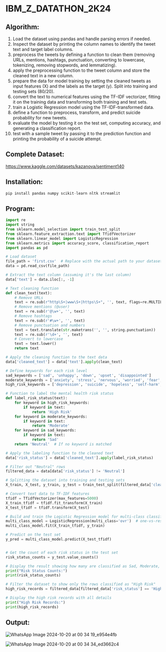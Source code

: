 # IBM_Z_DATATHON_2K24

## Algorithm:
1) Load the dataset using pandas and handle parsing errors if needed.
2) Inspect the dataset by printing the column names to identify the tweet text and target label columns.
3) preprocess the tweets by defining a function to clean them (removing URLs, mentions, hashtags, punctuation, converting to lowercase, tokenizing, removing stopwords, and lemmatizing).
4) apply the preprocessing function to the tweet column and store the cleaned text in a new column.
5) prepare the data for model training by setting the cleaned tweets as input features (X) and the labels as the target (y). Split into training and testing sets (80/20).
6) convert the text to numerical features using the TF-IDF vectorizer, fitting it on the training data and transforming both training and test sets.
7) train a Logistic Regression model using the TF-IDF-transformed data.
8) define a function to preprocess, transform, and predict suicide probability for new tweets.
9) evaluate the model by testing it on the test set, computing accuracy, and generating a classification report.
10) test with a sample tweet by passing it to the prediction function and printing the probability of a suicide attempt.

## Complete Dataset:
https://www.kaggle.com/datasets/kazanova/sentiment140

## Installation:
```py
pip install pandas numpy scikit-learn nltk streamlit
```

## Program:
```py
import re
import string
from sklearn.model_selection import train_test_split
from sklearn.feature_extraction.text import TfidfVectorizer
from sklearn.linear_model import LogisticRegression
from sklearn.metrics import accuracy_score, classification_report
import pandas as pd

# Load dataset
file_path = 'first.csv'  # Replace with the actual path to your dataset
data = pd.read_csv(file_path)

# Extract the text column (assuming it's the last column)
data['text'] = data.iloc[:, -1]

# Text cleaning function
def clean_text(text):
    # Remove URLs
    text = re.sub(r"http\S+|www\S+|https\S+", '', text, flags=re.MULTILINE)
    # Remove mentions (@user)
    text = re.sub(r'@\w+', '', text)
    # Remove hashtags
    text = re.sub(r'#\w+', '', text)
    # Remove punctuation and numbers
    text = text.translate(str.maketrans('', '', string.punctuation))
    text = re.sub(r'\d+', '', text)
    # Convert to lowercase
    text = text.lower()
    return text

# Apply the cleaning function to the text data
data['cleaned_text'] = data['text'].apply(clean_text)

# Define keywords for each risk level
sad_keywords = ['sad', 'unhappy', 'down', 'upset', 'disappointed']
moderate_keywords = ['anxiety', 'stress', 'nervous', 'worried', 'fear', 'tired', 'burnout']
high_risk_keywords = ['depression', 'suicide', 'hopeless', 'self-harm', 'lonely', 'mental health', 'therapy']

# Function to label the mental health risk status
def label_risk_status(text):
    for keyword in high_risk_keywords:
        if keyword in text:
            return 'High Risk'
    for keyword in moderate_keywords:
        if keyword in text:
            return 'Moderate'
    for keyword in sad_keywords:
        if keyword in text:
            return 'Sad'
    return 'Neutral'  # If no keyword is matched

# Apply the labeling function to the cleaned text
data['risk_status'] = data['cleaned_text'].apply(label_risk_status)

# Filter out "Neutral" rows
filtered_data = data[data['risk_status'] != 'Neutral']

# Splitting the dataset into training and testing sets
X_train, X_test, y_train, y_test = train_test_split(filtered_data['cleaned_text'], filtered_data['risk_status'], test_size=0.2, random_state=42)

# Convert text data to TF-IDF features
tfidf = TfidfVectorizer(max_features=5000)
X_train_tfidf = tfidf.fit_transform(X_train)
X_test_tfidf = tfidf.transform(X_test)

# Build and train the Logistic Regression model for multi-class classification
multi_class_model = LogisticRegression(multi_class='ovr')  # one-vs-rest strategy for multi-class classification
multi_class_model.fit(X_train_tfidf, y_train)

# Predict on the test set
y_pred = multi_class_model.predict(X_test_tfidf)


# Get the count of each risk status in the test set
risk_status_counts = y_test.value_counts()

# Display the result showing how many are classified as Sad, Moderate, or High Risk
print("Risk Status Counts:")
print(risk_status_counts)

# Filter the dataset to show only the rows classified as "High Risk"
high_risk_records = filtered_data[filtered_data['risk_status'] == 'High Risk']

# Display the high risk records with all details
print("High Risk Records:")
print(high_risk_records)
```
## Output:
![WhatsApp Image 2024-10-20 at 00 34 19_e954e4fb](https://github.com/user-attachments/assets/76a3a5b4-3ad8-44b3-881c-084069f22ef1)

![WhatsApp Image 2024-10-20 at 00 34 34_ed3662c4](https://github.com/user-attachments/assets/7099e649-2342-4df2-8545-d5039131971c)

